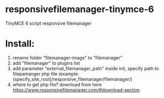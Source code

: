 # responsivefilemanager-tinymce-6
TinyMCE 6 script responsive filemanager

# Install:

1) rename folder "filemanager-image" to "filemanager"
2) add "filemanager" to plugins list
3) add parameter "external_filemanager_path" inside init, specify path to filepamanger php file (example: {specify_site_root}/responsive_filemanager/filemanager/)
4) where to get php file? download from here https://www.responsivefilemanager.com/#download-section
